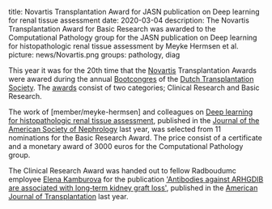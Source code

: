 title: Novartis Transplantation Award for JASN publication on Deep learning for renal tissue assessment
date: 2020-03-04
description: The Novartis Transplantation Award for Basic Research was awarded to the Computational Pathology group for the JASN publication on Deep learning for histopathologic renal tissue assessment by Meyke Hermsen et al. 
picture: news/Novartis.png
groups: pathology, diag

This year it was for the 20th time that the <a href='https://www.novartis.com/'>Novartis</a> Transplantation Awards were awared during the annual <a href='https://www.transplantatievereniging.nl/bootcongres'>Bootcongres</a> of the <a href='https://www.transplantatievereniging.nl/homepage'>Dutch Transplantation Society</a>. The <a href='https://www.transplantatievereniging.nl/novartis-transplantation-awards'>awards</a> consist of two categories; Clinical Research and Basic Research.

The work of [member/meyke-hermsen] and colleagues on <a href='https://jasn.asnjournals.org/content/30/10/1968'>Deep learning for histopathologic renal tissue assessment</a>, published in the <a href='https://jasn.asnjournals.org/'>Journal of the American Society of Nephrology</a> last year, was selected from 11 nominations for the Basic Research Award. The price consist of a certificate and a monetary award of 3000 euros for the Computational Pathology group. 

The Clinical Research Award was handed out to fellow Radboudumc employee <a href='https://nl.linkedin.com/in/elenakamburova'>Elena Kamburova</a> for the publication <a href='https://onlinelibrary.wiley.com/doi/full/10.1111/ajt.15493'>'Antibodies against ARHGDIB are associated with long‐term kidney graft loss'</a>, published in the <a href='https://onlinelibrary.wiley.com/journal/16006143'>American Journal of Transplantation</a> last year.

